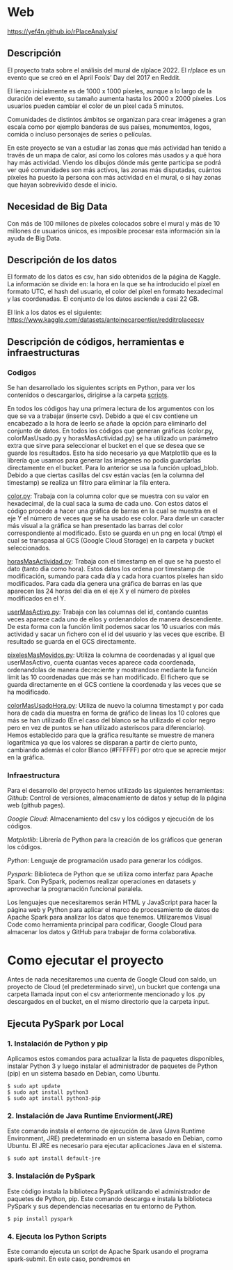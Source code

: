 
# Web
https://yef4n.github.io/rPlaceAnalysis/

## Descripción
El proyecto trata sobre el análisis del mural de r/place 2022. El r/place es un evento que se creó en el April Fools’ Day del 2017 en Reddit.

El lienzo inicialmente es de 1000 x 1000 píxeles, aunque a lo largo de la duración del evento, su tamaño aumenta hasta los 2000 x 2000 píxeles. Los usuarios pueden cambiar el color de un píxel cada 5 minutos.

Comunidades de distintos ámbitos se organizan para crear imágenes a gran escala como por ejemplo banderas de sus países, monumentos, logos, comida o incluso personajes de series o películas.

En este proyecto se van a estudiar las zonas que más actividad han tenido a través de un mapa de calor, así como los colores más usados y a qué hora hay más actividad. Viendo los dibujos dónde más gente participa se podrá ver qué comunidades son más activos, las zonas más disputadas, cuántos píxeles ha puesto la persona con más actividad en el mural, o si hay zonas que hayan sobrevivido desde el inicio.

## Necesidad de Big Data
Con más de 100 millones de píxeles colocados sobre el mural y más de 10 millones de usuarios únicos, es imposible procesar esta información sin la ayuda de Big Data.

## Descripción de los datos
El formato de los datos es csv, han sido obtenidos de la página de Kaggle. La información se divide en: la hora en la que se ha introducido el píxel en formato UTC, el hash del usuario, el color del píxel en formato hexadecimal y las coordenadas. El conjunto de los datos asciende a casi 22 GB.

El link a los datos es el siguiente: https://www.kaggle.com/datasets/antoinecarpentier/redditrplacecsv

## Descripción de códigos, herramientas e infraestructuras

### Codigos
Se han desarrollado los siguientes scripts en Python, para ver los contenidos o descargarlos, dirigirse a la carpeta [scripts](/scripts).

En todos los códigos hay una primera lectura de los argumentos con los que se va a trabajar (inserte csv). Debido a que el csv contiene un encabezado a la hora de leerlo se añade la opción para eliminarlo del conjunto de datos.
En todos los códigos que generan gráficas (color.py, colorMasUsado.py y  horasMasActividad.py) se ha utilizado un parámetro extra que sirve para seleccionar el bucket en el que se desea que se guarde los resultados. Esto ha sido necesario ya que Matplotlib que es la librería que usamos para generar las imágenes no podía guardarlas directamente en el bucket. Para lo anterior se usa la función upload_blob.
Debido a que ciertas casillas del csv están vacías (en la columna del timestamp) se realiza un filtro para eliminar la fila entera.

[color.py](/scripts/color.py): Trabaja con la columna color que se muestra con su valor en hexadecimal, de la cual saca la suma de cada uno. Con estos datos el código procede a hacer una gráfica de barras en la cual se muestra en el eje Y el número de veces que se ha usado ese color. Para darle un caracter más visual a la gráfica se han presentado las barras del color correspondiente al modificado. Esto se guarda en un png en local (/tmp) el cual se transpasa al GCS (Google Cloud Storage) en la carpeta y bucket seleccionados.

[horasMasActividad.py](scripts/horasMasActividad.py): Trabaja con el timestamp en el que se ha puesto el dato (tanto dia como hora). Estos datos los ordena por timestamp de modificación, sumando para cada día y cada hora cuantos píxeles han sido modificados. Para cada día genera una gráfica de barras en las que aparecen las 24 horas del día en el eje X y el número de píxeles modificados en el Y.

[userMasActivo.py](scripts/userMasActivo.py): Trabaja con las columnas del id, contando cuantas veces aparece cada uno de ellos y ordenandolos de manera descendiente. De esta forma con la función limit podemos sacar los 10 usuarios con más actividad y sacar un fichero con el id del usuario y las veces que escribe. El resultado se guarda en el GCS directamente.

[pixelesMasMovidos.py](scripts/pixelesMasMovidos.py): Utiliza la columna de coordenadas y al igual que userMasActivo, cuenta cuantas veces aparece cada coordenada, ordenandolas de manera decreciente y mostrandose mediante la función limit las 10 coordenadas que más se han modificado. El fichero que se guarda directamente en el GCS contiene la coordenada y las veces que se ha modificado.

[colorMasUsadoHora.py](scripts/colorMasUsadoHora.py): Utiliza de nuevo la columna timestampt y por cada hora de cada día muestra en forma de gráfico de lineas los 10 colores que más se han utilizado (En el caso del blanco se ha utilizado el color negro pero en vez de puntos se han utilizado asteriscos para diferenciarlo). Hemos establecido para que la gráfica resultante se muestre de manera logarítmica ya que los valores se disparan a partir de cierto punto, cambiando además el color Blanco (#FFFFFF) por otro que se aprecie mejor en la gráfica.

### Infraestructura
Para el desarrollo del proyecto hemos utilizado las siguientes herramientas:
_Github_: Control de versiones, almacenamiento de datos y setup de la página web (github pages).

_Google Cloud_: Almacenamiento del csv y los códigos y ejecución de los códigos.

_Matplotlib_: Librería de Python para la creación de los gráficos que generan los códigos.

_Python_: Lenguaje de programación usado para generar los códigos.

_Pyspark_: Biblioteca de Python que se utiliza como interfaz para Apache Spark. Con PySpark, podemos realizar operaciones en datasets y aprovechar la programación funcional paralela.

Los lenguajes que necesitaremos serán HTML y JavaScript para hacer la página web y Python para aplicar el marco de procesamiento de datos de Apache Spark para analizar los datos que tenemos.
Utilizaremos Visual Code como herramienta principal para codificar, Google Cloud para almacenar los datos y GitHub para trabajar de forma colaborativa.
# Como ejecutar el proyecto
Antes de nada necesitaremos una cuenta de Google Cloud con saldo, un proyecto de Cloud (el predeterminado sirve), un bucket que contenga una carpeta llamada input con el csv anteriormente mencionado y los .py descargados en el bucket, en el mismo directorio que la carpeta input.

## Ejecuta PySpark por  Local
### 1. Instalación de Python y pip
Aplicamos estos comandos para actualizar la lista de paquetes disponibles, instalar Python 3 y luego instalar el administrador de paquetes de Python (pip) en un sistema basado en Debian, como Ubuntu.


```
$ sudo apt update
$ sudo apt install python3
$ sudo apt install python3-pip
```
### 2. Instalación de Java Runtime Enviorment(JRE)
Este comando instala el entorno de ejecución de Java (Java Runtime Environment, JRE) predeterminado en un sistema basado en Debian, como Ubuntu. El JRE es necesario para ejecutar aplicaciones Java en el sistema.

```$ sudo apt install default-jre```
### 3. Instalación de PySpark
Este código instala la biblioteca PySpark utilizando el administrador de paquetes de Python, pip. Este comando descarga e instala la biblioteca PySpark y sus dependencias necesarias en tu entorno de Python.

```$ pip install pyspark```
### 4. Ejecuta los Python Scripts
Este comando ejecuta un script de Apache Spark usando el programa spark-submit. En este caso, pondremos en <script>  el nombre del script de Spark que deseas ejecutar.

```$ spark-submit <script>```
## Ejecuta PySpark por Cloud
Este comando crea un clúster de Google Cloud Dataproc en la región "europe-west6" con un nodo maestro y nodos de trabajo, y establece el tamaño de los discos de arranque tanto para el nodo maestro como para los nodos de trabajo en 50 GB.

```
$ gcloud dataproc clusters create example-cluster --region europe-west6 --enable-component-gateway --master-boot-disk-size 50GB --worker-boot-disk-size 50GB
```
A continuación, ejecutamos el siguiente comando para establecer BUCKET como el bucket que creamos con anterioridad,

```$ BUCKET=gs://<your bucket name> ```

Y ahora, para ejecutar cada uno de los códigos tendríamos que realizar lo siguiente (Nos liamos un poco con los códigos debido a que _Matplotlib_ no podía guardar directamente las gráficas en el bucket):
Los tres primeros al generar gráficas con _Matplotlib_ necesitamos pasarle como parámetro el ID del bucket donde queremos que lo guarde.

Ejecutar color.py:  ```spark-submit <numero workers> <numero ejecutores> $BUCKET/color.py $BUCKET/input <nombre archivo salida> <ID bucket>```

Ejecutar colorMasUsadoHora.py: ```spark-submit <numero workers> <numero ejecutores> $BUCKET/colorMasUsadoHora.py $BUCKET/input $BUCKET/<nombre archivo salida> <ID bucket>```

Ejecutar horasMasActividad.py: ```spark-submit <numero workers> <numero ejecutores> $BUCKET/horasMasActividad.py $BUCKET/input $BUCKET/<nombre archivo salida> <ID bucket>```

Los últimos dos códigos generan un txt que será procesado para mostrar una tabla con los valores.

Ejecutar pixelesMasMovidos.py: ```spark-submit <numero workers> <numero ejecutores> $BUCKET/pixelesMasMovidos.py $BUCKET/input $BUCKET/<nombre archivo salida>```

Ejecutar userMasActivo.py: ```spark-submit  <numero workers> <numero ejecutores> $BUCKET/userMasActivo.py $BUCKET/input $BUCKET/<nombre archivo salida>```

# Comparaciones de tiempos

![Gráficas_tiempos](https://github.com/YeF4n/rPlaceAnalysis/assets/100349938/43e63a15-7eb1-41d5-beab-85e8d4aee1ed)

Los tiempos han sido los siguientes:

[color.py](/scripts/color.py): 

          -Master: 264
  
          -2 W 2 C: 96   -Speedup = 264/96 = 2,75
  
          -2 W 4 C: 96   -Speedup = 264/96 = 2,75
  
          -2 W 8 C: 59   -Speedup = 264/59 = 4,47
  
          -4 W 2 C: 66   -Speedup = 264/66 = 4
  
          -4 W 3 C: 60   -Speedup = 264/60 = 4,4
  
          -4 W 4 C: 60   -Speedup = 264/60 = 4,4

[horasMasActividad.py](scripts/horasMasActividad.py): 

          -Master: 462   
  
          -2 W 2 C: 150   -Speedup = 462/150 = 3,08
  
          -2 W 4 C: 156   -Speedup = 462/156 = 2,96
  
          -2 W 8 C: 84   -Speedup = 462/84 = 5,5
          
          -4 W 2 C: 90   -Speedup = 462/90 = 5,133
          
          -4 W 3 C: 96   -Speedup = 462/96 = 4,81
          
          -4 W 4 C: 96   -Speedup = 462/96 = 4,81
  
[pixelesMasMovidos.py](scripts/pixelesMasMovidos.py): 

          -Master: 342   
          
          -2 W 2 C: 114   -Speedup = 342/114 = 3
          
          -2 W 4 C: 120   -Speedup = 342/120 = 2,85
          
          -2 W 8 C: 66   -Speedup = 342/66 = 5,18
          
          -4 W 2 C: 72   -Speedup = 342/72 = 4,75
          
          -4 W 3 C: 78   -Speedup = 342/78 = 4,38
          
          -4 W 4 C: 78   -Speedup = 342/78 = 4,38

[userMasActivo.py](scripts/userMasActivo.py): 

          -Master: 600 
          
          -2 W 2 C: 144   -Speedup = 600/144 = 4,16
          
          -2 W 4 C: 150   -Speedup = 600/150 = 4
          
          -2 W 8 C: 84   -Speedup = 600/84 = 7,14
          
          -4 W 2 C: 90   -Speedup = 600/90 = 6,67
          
          -4 W 3 C: 90   -Speedup = 600/90 = 6,67
          
          -4 W 4 C: 90   -Speedup = 600/90 = 6,67
          
[colorMasUsadoHora.py](scripts/colorMasUsadoHora.py): 

          -Master: 900  
          
          -2 W 2 C: 252   -Speedup = 900/252 = 3,571
          
          -2 W 4 C: 252   -Speedup = 900/252 = 3,571
          
          -2 W 8 C: 132   -Speedup = 900/132 = 6,82
          
          -4 W 2 C: 144   -Speedup = 900/144 = 6,25
          
          -4 W 3 C: 144   -Speedup = 900/144 = 6,25
          
          -4 W 4 C: 150   -Speedup = 900/150 = 6
